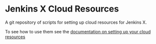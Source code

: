 # Jenkins X Cloud Resources

A git repository of scripts for setting up cloud resources for Jenkins X.

To see how to use them see the [documentation on setting up your cloud resources](https://jenkins-x.io/docs/labs/boot/getting-started/cloud/)

